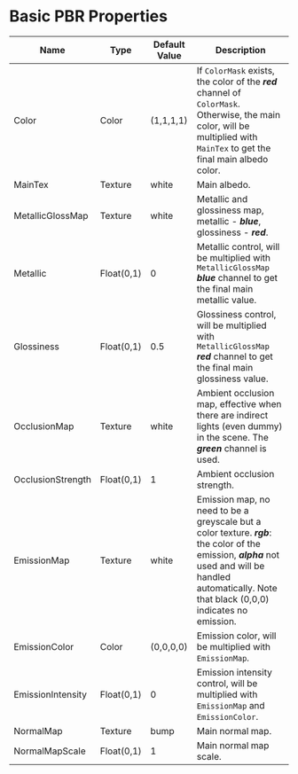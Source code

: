 # Basic PBR Properties

| Name              | Type       | Default Value | Description                                                                                                                                                                                               |
| ----------------- | ---------- | ------------- | --------------------------------------------------------------------------------------------------------------------------------------------------------------------------------------------------------- |
| Color             | Color      | (1,1,1,1)     | If `ColorMask` exists, the color of the ***red*** channel of `ColorMask`. Otherwise, the main color, will be multiplied with `MainTex` to get the final main albedo color.                                |
| MainTex           | Texture    | white         | Main albedo.                                                                                                                                                                                              |
| MetallicGlossMap  | Texture    | white         | Metallic and glossiness map, metallic - ***blue***, glossiness - ***red***.                                                                                                                               |
| Metallic          | Float(0,1) | 0             | Metallic control, will be multiplied with `MetallicGlossMap` ***blue*** channel to get the final main metallic value.                                                                                     |
| Glossiness        | Float(0,1) | 0.5           | Glossiness control, will be multiplied with `MetallicGlossMap` ***red*** channel to get the final main glossiness value.                                                                                  |
| OcclusionMap      | Texture    | white         | Ambient occlusion map, effective when there are indirect lights (even dummy) in the scene. The ***green*** channel is used.                                                                               |
| OcclusionStrength | Float(0,1) | 1             | Ambient occlusion strength.                                                                                                                                                                               |
| EmissionMap       | Texture    | white         | Emission map, no need to be a greyscale but a color texture. ***rgb***: the color of the emission, ***alpha*** not used and will be handled automatically. Note that black (0,0,0) indicates no emission. |
| EmissionColor     | Color      | (0,0,0,0)     | Emission color, will be multiplied with `EmissionMap`.                                                                                                                                                    |
| EmissionIntensity | Float(0,1) | 0             | Emission intensity control, will be multiplied with `EmissionMap` and `EmissionColor`.                                                                                                                    |
| NormalMap         | Texture    | bump          | Main normal map.                                                                                                                                                                                          |
| NormalMapScale    | Float(0,1) | 1             | Main normal map scale.                                                                                                                                                                                    |